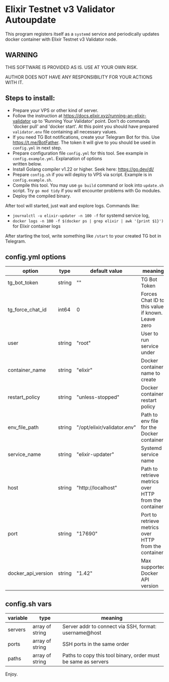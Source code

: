 # Elixir Testnet v3 Validator Autoupdate

This program registers itself as a `systemd` service and periodically updates docker container with Elixir Testnet v3
Validator node.

## WARNING

THIS SOFTWARE IS PROVIDED AS IS. USE AT YOUR OWN RISK.

AUTHOR DOES NOT HAVE ANY RESPONSIBILITY FOR YOUR ACTIONS WITH IT.

## Steps to install:

- Prepare your VPS or other kind of server.
- Follow the instruction at https://docs.elixir.xyz/running-an-elixir-validator up to 'Running Your Validator' point.
  Don't do commands 'docker pull' and 'docker start'. At this point you should have prepared `validator.env` file
  containing all necessary values.
- If you need TG Bot notifications, create your Telegram Bot for this. Use https://t.me/BotFather. The token it will
  give to you should be used in `config.yml` in next step.
- Prepare configuration file `config.yml` for this tool. See example in `config.example.yml`. Explanation of options  
  written below.
- Install Golang compiler v1.22 or higher. Seek here: https://go.dev/dl/
- Prepare `config.sh` if you will deploy to VPS via script. Example is in `config.example.sh`.
- Compile this tool. You may use `go build` command or look into `update.sh` script. Try `go mod tidy` if you will
  encounter problems with Go modules.
- Deploy the compiled binary.

After tool will started, just wait and explore logs. Commands like:

- `journalctl -u elixir-updater -n 100 -f` for systemd service log,
- `docker logs -n 100 -f $(docker ps | grep elixir | awk '{print $1}')` for Elixir container logs

After starting the tool, write something like `/start` to your created TG bot in Telegram.

## config.yml options

| option             | type   | default value               | meaning                                               |
|--------------------|--------|-----------------------------|-------------------------------------------------------|
| tg_bot_token       | string | ""                          | TG Bot Token                                          |
| tg_force_chat_id   | int64  | 0                           | Forces Chat ID to this value, if known. Leave zero    |
| user               | string | "root"                      | User to run service under                             |
| container_name     | string | "elixir"                    | Docker container name to create                       |
| restart_policy     | string | "unless-stopped"            | Docker container restart policy                       |
| env_file_path      | string | "/opt/elixir/validator.env" | Path to env file for the Docker container             |
| service_name       | string | "elixir-updater"            | Systemd service name                                  |
| host               | string | "http://localhost"          | Path to retrieve metrics over HTTP from the container |
| port               | string | "17690"                     | Port to retrieve metrics over HTTP from the container |
| docker_api_version | string | "1.42"                      | Max supported Docker API version                      |

## config.sh vars

| variable | type            | meaning                                                       |
|----------|-----------------|---------------------------------------------------------------|
| servers  | array of string | Server addr to connect via SSH, format: username@host         |
| ports    | array of string | SSH ports in the same order                                   |
| paths    | array of string | Paths to copy this tool binary, order must be same as servers |

Enjoy.
